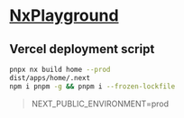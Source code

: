 # [NxPlayground](https://nx-playground.vercel.app/)

## Vercel deployment script

```bash
pnpx nx build home --prod
dist/apps/home/.next
npm i pnpm -g && pnpm i --frozen-lockfile
```

> NEXT_PUBLIC_ENVIRONMENT=prod
